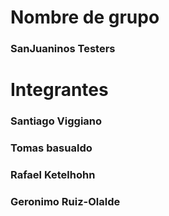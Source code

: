 # Nombre de grupo
### SanJuaninos Testers

# Integrantes
### Santiago Viggiano
### Tomas basualdo
### Rafael Ketelhohn 
### Geronimo Ruiz-Olalde
